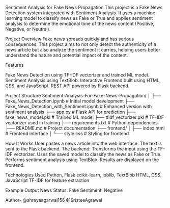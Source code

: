 Sentiment Analysis for Fake News Propagation
This project is a Fake News Detection system integrated with Sentiment Analysis. It uses a machine learning model to classify news as Fake or True and applies sentiment analysis to determine the emotional tone of the news content (Positive, Negative, or Neutral).

Project Overview
Fake news spreads quickly and has serious consequences. This project aims to not only detect the authenticity of a news article but also analyze the sentiment it carries, helping users better understand the nature and potential impact of the content.

Features

Fake News Detection using TF-IDF vectorizer and trained ML model.
Sentiment Analysis using TextBlob.
Interactive Frontend built using HTML, CSS, and JavaScript.
REST API powered by Flask backend.

Project Structure
Sentiment-Analysis-For-Fake-News-Propagation/
│
├── Fake_News_Detection.ipynb                    # Initial model development
├── Fake_News_Detection_with_Sentiment.ipynb     # Enhanced version with sentiment analysis
├── app.py                                       # Flask API for prediction
├── fake_news_model.pkl                          # Trained ML model
├── tfidf_vectorizer.pkl                         # TF-IDF vectorizer used in training
├── requirements.txt                             # Python dependencies
├── README.md                                    # Project documentation
├── frontend/
│   ├── index.html                               # Frontend interface
│   └── style.css                                # Styling for frontend

How It Works
User pastes a news article into the web interface.
The text is sent to the Flask backend.
The backend:
Transforms the input using the TF-IDF vectorizer.
Uses the saved model to classify the news as Fake or True.
Performs sentiment analysis using TextBlob.
Results are displayed on the frontend.

Technologies Used
Python, Flask
scikit-learn, joblib, TextBlob
HTML, CSS, JavaScript
TF-IDF for feature extraction

Example Output
News Status: Fake
Sentiment: Negative

Author-
@shreyaagarwal156 @SristeeAgrawal
